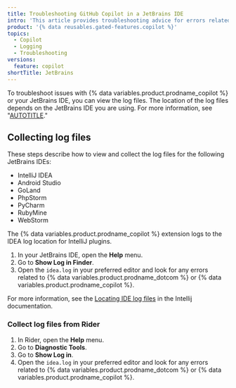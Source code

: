 ```yaml
---
title: Troubleshooting GitHub Copilot in a JetBrains IDE
intro: 'This article provides troubleshooting advice for errors related to  {% data variables.product.prodname_copilot%} in a JetBrains IDE.'
product: '{% data reusables.gated-features.copilot %}'
topics:
  - Copilot
  - Logging
  - Troubleshooting
versions:
  feature: copilot
shortTitle: JetBrains
---
```


To troubleshoot issues with {% data variables.product.prodname_copilot %} or your JetBrains IDE, you can view the log files. The location of the log files depends on the JetBrains IDE you are using. For more information, see "[AUTOTITLE](/copilot/configuring-github-copilot/configuring-github-copilot-in-a-jetbrains-ide)."

## Collecting log files

These steps describe how to view and collect the log files for the following JetBrains IDEs:

- IntelliJ IDEA
- Android Studio
- GoLand
- PhpStorm
- PyCharm
- RubyMine
- WebStorm

The {% data variables.product.prodname_copilot %} extension logs to the IDEA log location for IntelliJ plugins.
1. In your JetBrains IDE, open the **Help** menu.
1. Go to **Show Log in Finder**.
1. Open the `idea.log` in your preferred editor and look for any errors related to {% data variables.product.prodname_dotcom %} or {% data variables.product.prodname_copilot %}.

For more information, see the [Locating IDE log files](https://intellij-support.jetbrains.com/hc/en-us/articles/207241085-Locating-IDE-log-files) in the Intellij documentation.

### Collect log files from Rider

1. In Rider, open the **Help** menu.
1. Go to **Diagnostic Tools**.
1. Go to **Show Log in**.
1. Open the `idea.log` in your preferred editor and look for any errors related to {% data variables.product.prodname_dotcom %} or {% data variables.product.prodname_copilot %}.
